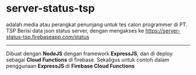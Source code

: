 # server-status-tsp
adalah media atau perangkat penunjang untuk tes calon programmer di PT. TSP
Berisi data json status server, dengan mengakses ke https://server-status-tsp.firebaseapp.com/status


***
Dibuat dengan **NodeJS** dengan framework **ExpressJS**, dan di deploy sebagai **Cloud Functions** di firebase.
Sekaligus untuk contoh dalam penggunaan **ExpressJS** di **Firebase Cloud Functions**
